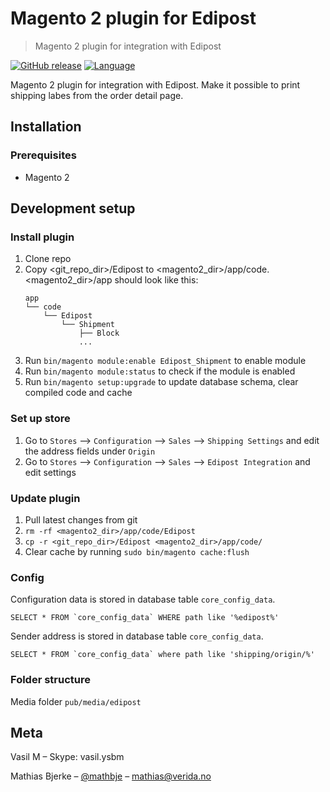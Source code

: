 # Magento 2 plugin for Edipost
> Magento 2 plugin for integration with Edipost

[![GitHub release](https://img.shields.io/badge/release-1.0.0-blue.svg)](https://github.com/EDIPost/php-rest-client/releases)
[![Language](https://img.shields.io/badge/language-PHP-brightgreen.svg)](http://www.php.net)

Magento 2 plugin for integration with Edipost. Make it possible to print shipping labes from the order detail page.


## Installation

### Prerequisites

* Magento 2


## Development setup

### Install plugin

1. Clone repo
2. Copy <git_repo_dir>/Edipost to <magento2_dir>/app/code.  
   <magento2_dir>/app should look like this:
    ```
    app
    └── code
        └── Edipost
            └── Shipment
                ├── Block
                ...
    ```
3. Run `bin/magento module:enable Edipost_Shipment` to enable module
4. Run `bin/magento module:status` to check if the module is enabled
5. Run `bin/magento setup:upgrade` to update database schema, clear compiled code and cache

### Set up store
1. Go to `Stores` --> `Configuration` --> `Sales` --> `Shipping Settings` and edit the address fields under `Origin`
2. Go to `Stores` --> `Configuration` --> `Sales` --> `Edipost Integration` and edit settings

### Update plugin
1. Pull latest changes from git
2. `rm -rf <magento2_dir>/app/code/Edipost`
3. `cp -r <git_repo_dir>/Edipost <magento2_dir>/app/code/`
4. Clear cache by running `sudo bin/magento cache:flush`

### Config
Configuration data is stored in database table `core_config_data`.
```
SELECT * FROM `core_config_data` WHERE path like '%edipost%'
```

Sender address is stored in database table `core_config_data`.
```
SELECT * FROM `core_config_data` where path like 'shipping/origin/%'
```

### Folder structure
Media folder `pub/media/edipost`

## Meta

Vasil M – Skype: vasil.ysbm

Mathias Bjerke – [@mathbje](https://twitter.com/mathbje) – mathias@verida.no
